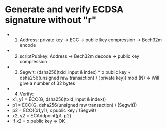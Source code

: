 # Generate and verify ECDSA signature without "r"
- 1. Address: private key -> ECC -> public key compression -> Bech32m encode
- 2. scriptPubkey: Address -> Bech32m decode -> public key compression
- 3. Segwit: (dsha256(txid_input & index) * x public key + dsha256(unsigned raw transaction) / (private key)) mod (N) => Will give a number of 32 bytes
- 4. Verify:
- x1, y1 = ECC(G, dsha256(txid_input & index))
- p1 = ECC(G, dsha256(unsigned raw transaction) / (Segwit))
- p2 = ECC((x1,y1), x public key / (Segwit)
- x2, y2 = ECAddpoint(p1, p2)
- If x2 = x public key => OK

